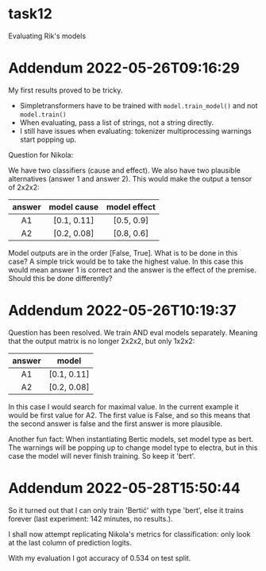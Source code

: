 # task12
Evaluating Rik's models


# Addendum 2022-05-26T09:16:29

My first results proved to be tricky.
* Simpletransformers have to be trained with `model.train_model()` and not `model.train()`
* When evaluating, pass a list of strings, not a string directly.
* I still have issues when evaluating: tokenizer multiprocessing warnings start popping up.

Question for Nikola:

We have two classifiers (cause and effect). We also have two plausible alternatives (answer 1 and answer 2). This would make the output a tensor of 2x2x2:

| answer | model cause  | model effect |
|:------:|:------------:|:------------:|
|   A1   | [0.1, 0.11]  |  [0.5, 0.9]  |
|   A2   | [0.2, 0.08]  |  [0.8, 0.6]  |

Model outputs are in the order [False, True]. What is to be done in this case? A simple trick would be to take the highest value. In this case this would mean answer 1 is correct and the answer is the effect of the premise. Should this be done differently?

# Addendum 2022-05-26T10:19:37

Question has been resolved. We train AND eval models separately. Meaning that the output matrix is no longer 2x2x2, but only 1x2x2:

| answer | model        |
|:------:|:------------:|
|   A1   | [0.1, 0.11]  |
|   A2   | [0.2, 0.08]  |

In this case I would search for maximal value. In the current example it would be first value for A2. The first value is False, and so this means that the second answer is false and the first answer is more plausible.


Another fun fact:
When instantiating Bertic models, set model type as bert. The warnings will be popping up to change model type to electra, but in this case the model will never finish training. So keep it 'bert'.

# Addendum 2022-05-28T15:50:44
So it turned out that I can only train 'Bertić' with type 'bert', else it trains forever (last experiment: 142 minutes, no results.).

I shall now attempt replicating Nikola's metrics for classification: only look at the last column of prediction logits.

With my evaluation I got accuracy of 0.534 on test split.
